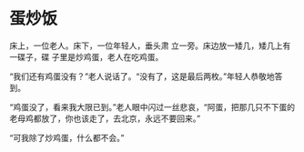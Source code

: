 # 蛋炒饭

床上，一位老人。床下，一位年轻人，垂头肃
立一旁。床边放一矮几，矮几上有一碟子，碟
子里是炒鸡蛋，老人在吃鸡蛋。

“我们还有鸡蛋没有？”老人说话了。“没有了，这是最后两枚。”年轻人恭敬地答到。

“鸡蛋没了，看来我大限已到。”老人眼中闪过一丝悲哀，“阿蛋，把那几只不下蛋的老母鸡都放了，你也该走了，去北京，永远不要回来。”

“可我除了炒鸡蛋，什么都不会。”
